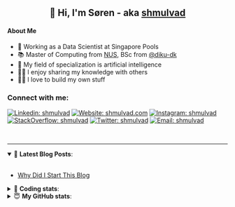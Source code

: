 <h2 align="center">
	👋 Hi, I'm Søren - aka <a href="https://shmulvad.com">shmulvad</a>
</h2>

#### About Me
- 🤖 Working as a Data Scientist at Singapore Pools
- 📚 Master of Computing from [NUS], BSc from [@diku-dk]
- 🧠 My field of specialization is artificial intelligence
- 👨‍🏫 I enjoy sharing my knowledge with others
- 👨‍💻 I love to build my own stuff

### Connect with me:

[![Linkedin: shmulvad](https://img.shields.io/badge/shmulvad-blue?style=flat&logo=Linkedin&logoColor=white)][linkedin]
[![Website: shmulvad.com](https://img.shields.io/badge/shmulvad.com-47CCCC?&style=flat&logo=Google-Chrome&logoColor=white)][website]
[![Instagram: shmulvad](https://img.shields.io/badge/-@shmulvad-purple?style=flat&logo=Instagram&logoColor=white)][instagram]
[![StackOverflow: shmulvad](https://img.shields.io/badge/shmulvad-FE7A16?style=flat&logo=stack-overflow&logoColor=white)][stackOverflow]
[![Twitter: shmulvad](https://img.shields.io/badge/@shmulvad-1ca0f1?style=flat&logo=twitter&logoColor=white)][twitter]
[![Email: shmulvad](https://img.shields.io/badge/shmulvad-D14836?style=flat&logo=gmail&logoColor=white)][mail]

<br />

---

<details open>
 <summary>📕 <b>Latest Blog Posts</b>: </summary>

<br>

<!-- BLOG-POST-LIST:START -->
- [Why Did I Start This Blog](https://shmulvad.com/blog/why-did-start-this-blog)
<!-- BLOG-POST-LIST:END -->

</details>

<!-- --- -->

<details>
 <summary>🤖 <b>Coding stats</b>: </summary>

<br>

NOTE: Doesn't track coding at work or work done in environments such as Jupyter Notebooks.

<!--START_SECTION:waka-->
![Code Time](http://img.shields.io/badge/Code%20Time-2%2C255%20hrs%207%20mins-blue)

**I'm a Night 🦉** 

```text
🌞 Morning                439 commits         ██░░░░░░░░░░░░░░░░░░░░░░░   09.20 % 
🌆 Daytime                1258 commits        ███████░░░░░░░░░░░░░░░░░░   26.36 % 
🌃 Evening                1945 commits        ██████████░░░░░░░░░░░░░░░   40.76 % 
🌙 Night                  1130 commits        ██████░░░░░░░░░░░░░░░░░░░   23.68 % 
```


📊 **This Week I Spent My Time On** 

```text
💬 Programming Languages: 
Python                   8 hrs 30 mins       █████████████████████░░░░   82.66 % 
Other                    55 mins             ██░░░░░░░░░░░░░░░░░░░░░░░   09.03 % 
YAML                     11 mins             ░░░░░░░░░░░░░░░░░░░░░░░░░   01.83 % 
CSS                      10 mins             ░░░░░░░░░░░░░░░░░░░░░░░░░   01.69 % 
TOML                     9 mins              ░░░░░░░░░░░░░░░░░░░░░░░░░   01.50 % 

🔥 Editors: 
VS Code                  9 hrs 22 mins       ███████████████████████░░   91.00 % 
Zsh                      55 mins             ██░░░░░░░░░░░░░░░░░░░░░░░   09.00 % 

🐱‍💻 Projects: 
company-scrapers         6 hrs 58 mins       █████████████████░░░░░░░░   67.74 % 
overvaagning-admin       1 hr 16 mins        ███░░░░░░░░░░░░░░░░░░░░░░   12.31 % 
hit-locator              40 mins             ██░░░░░░░░░░░░░░░░░░░░░░░   06.52 % 
AdventOfCode             36 mins             █░░░░░░░░░░░░░░░░░░░░░░░░   05.97 % 
datapakke-interface      31 mins             █░░░░░░░░░░░░░░░░░░░░░░░░   05.08 % 
```


 Last Updated on 14/12/2023 18:41:17 UTC
<!--END_SECTION:waka-->

</details>

<!-- --- -->

<details>
 <summary>😇 <b>My GitHub stats</b>: </summary>

<br>

<img align="left" alt="shmulvad's Github Stats" src="https://github-readme-stats.vercel.app/api?username=shmulvad&show_icons=true&hide_border=true" />

</details>



[website]: https://shmulvad.com
[twitter]: https://twitter.com/shmulvad
[linkedin]: https://linkedin.com/in/shmulvad
[instagram]: https://instagram.com/shmulvad
[stackOverflow]: https://stackoverflow.com/users/9248793/shmulvad
[mail]: mailto:shmulvad@gmail.com
[@diku-dk]: https://github.com/diku-dk
[github]: https://github.com/shmulvad
[NUS]: https://www.nus.edu.sg